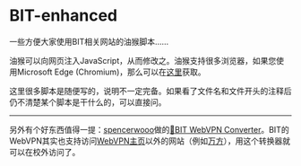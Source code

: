 # BIT-enhanced

一些方便大家使用BIT相关网站的油猴脚本……

油猴可以向网页注入JavaScript，从而修改之。油猴支持很多浏览器，如果您使用Microsoft Edge (Chromium)，那么可以在[这里](https://microsoftedge.microsoft.com/addons/detail/tampermonkey/iikmkjmpaadaobahmlepeloendndfphd)获取。

这里很多脚本是随便写的，说明不一定完备。如果看了文件名和文件开头的注释后仍不清楚某个脚本是干什么的，可以直接问。

---

另外有个好东西值得一提：[spencerwooo](https://github.com/spencerwooo/bit-webvpn-converter/commits?author=spencerwooo)做的[🥑BIT WebVPN Converter](https://webvpn.vercel.app/)。BIT的WebVPN其实也支持访问[WebVPN主页](https://webvpn.bit.edu.cn/)以外的网站（例如[万方](http://new.wanfangdata.com.cn/)），用这个转换器就可以在校外访问了。

